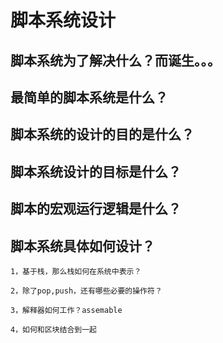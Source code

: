 # 脚本系统设计

## 脚本系统为了解决什么？而诞生。。。

## 最简单的脚本系统是什么？

## 脚本系统的设计的目的是什么？

## 脚本系统设计的目标是什么？

## 脚本的宏观运行逻辑是什么？
    

## 脚本系统具体如何设计？
    1，基于栈，那么栈如何在系统中表示？

    2，除了pop,push，还有哪些必要的操作符？

    3，解释器如何工作？assemable

    4，如何和区块结合到一起